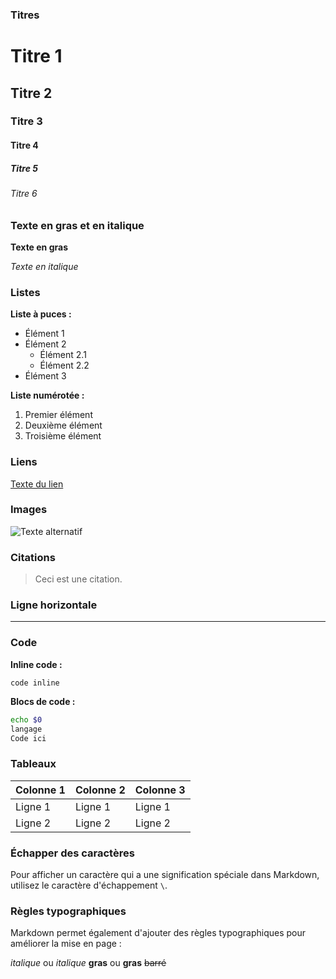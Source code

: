 ### Titres


# Titre 1
## Titre 2
### Titre 3
#### Titre 4
##### Titre 5
###### Titre 6


### Texte en gras et en italique


**Texte en gras**

*Texte en italique*


### Listes

**Liste à puces :**


- Élément 1
- Élément 2
  - Élément 2.1
  - Élément 2.2
- Élément 3


**Liste numérotée :**


1. Premier élément
2. Deuxième élément
3. Troisième élément


### Liens


[Texte du lien](URL)


### Images


![Texte alternatif](URL_de_l_image)


### Citations


> Ceci est une citation.


### Ligne horizontale


---


### Code

**Inline code :**


`code inline`


**Blocs de code :**

``` bash
echo $0
langage
Code ici
```

### Tableaux


| Colonne 1 | Colonne 2 | Colonne 3 |
|-----------|-----------|-----------|
| Ligne 1    | Ligne 1    | Ligne 1    |
| Ligne 2    | Ligne 2    | Ligne 2    |


### Échapper des caractères

Pour afficher un caractère qui a une signification spéciale dans Markdown, utilisez le caractère d'échappement `\`.

### Règles typographiques

Markdown permet également d'ajouter des règles typographiques pour améliorer la mise en page :


*italique* ou _italique_
**gras** ou __gras__
~~barré~~
